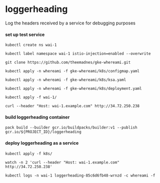# loggerheading
Log the headers received by a service for debugging purposes

#### set up test service

```
kubectl create ns wai-1

kubectl label namespace wai-1 istio-injection=enabled --overwrite

git clone https://github.com/theemadnes/gke-whereami.git

kubectl apply -n whereami -f gke-whereami/k8s/configmap.yaml

kubectl apply -n whereami -f gke-whereami/k8s/ksa.yaml

kubectl apply -n whereami -f gke-whereami/k8s/deployment.yaml

kubectl apply -f wai-1/

curl --header "Host: wai-1.example.com" http://34.72.250.238
```

#### build loggerheading container

```
pack build --builder gcr.io/buildpacks/builder:v1 --publish gcr.io/${PROJECT_ID}/loggerheading
```

#### deploy loggerheading as a service

```
kubectl apply -f k8s/

watch -n 2 'curl --header "Host: wai-1.example.com" http://34.72.250.238'

kubectl logs -n wai-1 loggerheading-85c6d6fb48-wrnzd -c whereami -f
```